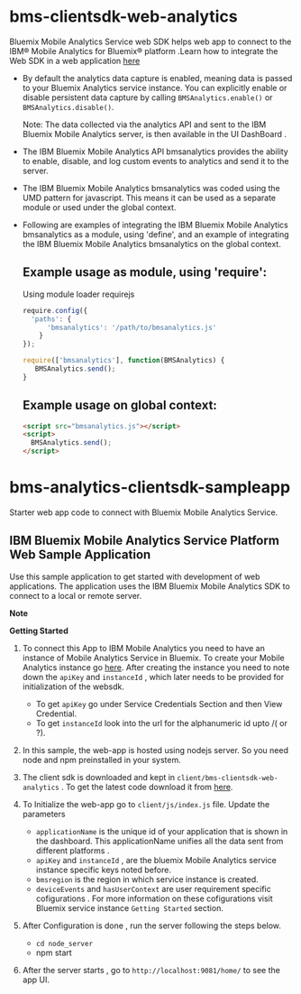 # bms-clientsdk-web-analytics
  Bluemix Mobile Analytics Service web SDK helps web app to connect to the IBM® Mobile Analytics for Bluemix® platform .Learn how to integrate the  Web SDK in a web application [here](https://console.ng.bluemix.net/docs/services/mobileanalytics/index.html#getting-started-with-mobile-analytics)


* By default  the analytics data capture is enabled, meaning data is passed to your Bluemix Analytics service instance. You can explicitly enable or disable persistent data capture by calling `BMSAnalytics.enable()` or `BMSAnalytics.disable()`.
 
  Note: The data collected via the analytics API and sent to the IBM Bluemix Mobile Analytics server, is then available in the UI DashBoard .

* The IBM Bluemix Mobile Analytics  API bmsanalytics provides the ability to enable, disable, and log custom events to analytics and send it to the server.
 
* The IBM Bluemix Mobile Analytics bmsanalytics was coded using the UMD pattern for javascript. This means it can be used as a separate module or used under the global context.  
  
* Following are examples of integrating the IBM Bluemix Mobile Analytics bmsanalytics as a module, using 'define', and an example of integrating the IBM Bluemix Mobile Analytics bmsanalytics on the global context.
  
  Example usage as module, using 'require':
  -----------------------------------
  
  Using module loader requirejs 

  ```Javascript
  require.config({
    'paths': {
        'bmsanalytics': '/path/to/bmsanalytics.js'
      }
  });

  require(['bmsanalytics'], function(BMSAnalytics) {
     BMSAnalytics.send();
  }
  ```
  
  Example usage on global context:
  -----------------------------------
  ```Html
  <script src="bmsanalytics.js"></script>
  <script>
    BMSAnalytics.send();
  </script>
  ```
# bms-analytics-clientsdk-sampleapp
Starter web app code  to connect with Bluemix Mobile Analytics  Service.

## IBM Bluemix Mobile Analytics Service Platform Web Sample Application
Use this sample application to get started with development of web applications.
The application uses the IBM Bluemix Mobile Analytics SDK to connect to a local or remote server.
 
**Note** 

**Getting Started**
1. To connect this App to IBM Mobile Analytics you need to have an instance of Mobile Analytics Service in Bluemix. To create your Mobile Analytics instance go [here](https://console.bluemix.net/catalog/services/mobile-analytics?env_id=ibm:yp:us-south&taxonomyNavigation=apps). After creating the instance you need to note down the `apiKey`  and  `instanceId` , which later needs to be provided for initialization of the websdk.
	* To get `apiKey` go under Service Credentials Section and then View Credential.
	* To get `instanceId` look into the url for the alphanumeric id upto /( or ?).
2. In this sample, the web-app is hosted using nodejs server. So you need node and npm preinstalled in your system. 
3. The client sdk is downloaded and kept in `client/bms-clientsdk-web-analytics` . To get the latest code download it from [here](https://github.com/ibm-bluemix-mobile-services/bms-clientsdk-web-analytics). 
4. To Initialize the web-app go to `client/js/index.js` file. Update the parameters 
	* `applicationName` is the unique id of your application that is shown in the dashboard. This applicationName unifies all the data sent from different platforms .
	* `apiKey` and `instanceId` , are the bluemix Mobile Analytics service instance specific keys noted before. 
	* `bmsregion` is the region in which service instance is created.
	* `deviceEvents` and `hasUserContext` are user requirement specific cofigurations . 
	For more information on these cofigurations visit Bluemix service instance `Getting Started` section.

5. After Configuration is done , run the server following the steps below. 
	* `cd node_server`
	* npm start
6. After the server starts , go to `http://localhost:9081/home/` to see the app UI.
